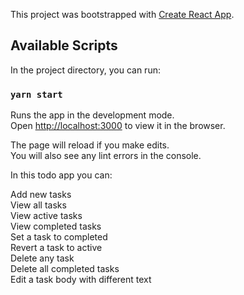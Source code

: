This project was bootstrapped with [Create React App](https://github.com/facebook/create-react-app).

## Available Scripts

In the project directory, you can run:

### `yarn start`

Runs the app in the development mode.<br />
Open [http://localhost:3000](http://localhost:3000) to view it in the browser.

The page will reload if you make edits.<br />
You will also see any lint errors in the console.

In this todo app you can:<br />

Add new tasks<br />
View all tasks<br />
View active tasks<br />
View completed tasks<br />
Set a task to completed<br />
Revert a task to active<br />
Delete any task<br />
Delete all completed tasks<br />
Edit a task body with different text
